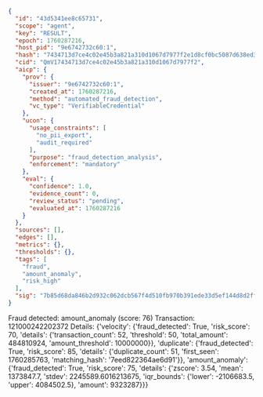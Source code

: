 ```json
{
  "id": "43d5341ee8c65731",
  "scope": "agent",
  "key": "RESULT",
  "epoch": 1760287216,
  "host_pid": "9e6742732c60:1",
  "hash": "7434713d7ce4c02e45b3a821a310d1067d7977f2e1d8cf0bc5087d638ed356e3",
  "cid": "QmV17434713d7ce4c02e45b3a821a310d1067d7977f2",
  "aicp": {
    "prov": {
      "issuer": "9e6742732c60:1",
      "created_at": 1760287216,
      "method": "automated_fraud_detection",
      "vc_type": "VerifiableCredential"
    },
    "ucon": {
      "usage_constraints": [
        "no_pii_export",
        "audit_required"
      ],
      "purpose": "fraud_detection_analysis",
      "enforcement": "mandatory"
    },
    "eval": {
      "confidence": 1.0,
      "evidence_count": 0,
      "review_status": "pending",
      "evaluated_at": 1760287216
    }
  },
  "sources": [],
  "edges": [],
  "metrics": {},
  "thresholds": {},
  "tags": [
    "fraud",
    "amount_anomaly",
    "risk_high"
  ],
  "sig": "7b85d68da846b2d932c062dcb567f4d510fb970b391ede33d5ef144d8d2ff98e"
}
```

Fraud detected: amount_anomaly (score: 76)
Transaction: 121000242202372
Details: {'velocity': {'fraud_detected': True, 'risk_score': 70, 'details': {'transaction_count': 52, 'threshold': 50, 'total_amount': 484810924, 'amount_threshold': 10000000}}, 'duplicate': {'fraud_detected': True, 'risk_score': 85, 'details': {'duplicate_count': 51, 'first_seen': 1760285763, 'matching_hash': '7eed822364ae6d91'}}, 'amount_anomaly': {'fraud_detected': True, 'risk_score': 75, 'details': {'zscore': 3.54, 'mean': 1373847.7, 'stdev': 2245589.6016213675, 'iqr_bounds': {'lower': -2106683.5, 'upper': 4084502.5}, 'amount': 9323287}}}
